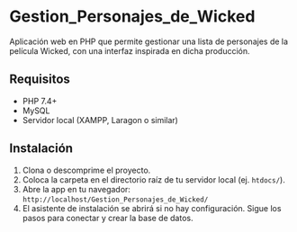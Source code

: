 # Gestion_Personajes_de_Wicked
Aplicación web en PHP que permite gestionar una lista de personajes de la película Wicked, con una interfaz inspirada en dicha producción.

## Requisitos
- PHP 7.4+
- MySQL
- Servidor local (XAMPP, Laragon o similar)

## Instalación
1. Clona o descomprime el proyecto.
2. Coloca la carpeta en el directorio raíz de tu servidor local (ej. `htdocs/`).
3. Abre la app en tu navegador:  
   `http://localhost/Gestion_Personajes_de_Wicked/`
4. El asistente de instalación se abrirá si no hay configuración. Sigue los pasos para conectar y crear la base de datos.

